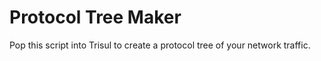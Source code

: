 Protocol Tree Maker
===================

Pop this script into Trisul to create a protocol tree of your network traffic. 



